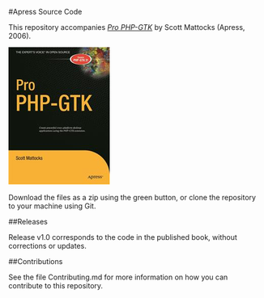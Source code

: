 #Apress Source Code

This repository accompanies [*Pro PHP-GTK*](http://www.apress.com/9781590596135) by Scott Mattocks (Apress, 2006).

![Cover image](9781590596135.jpg)

Download the files as a zip using the green button, or clone the repository to your machine using Git.

##Releases

Release v1.0 corresponds to the code in the published book, without corrections or updates.

##Contributions

See the file Contributing.md for more information on how you can contribute to this repository.
